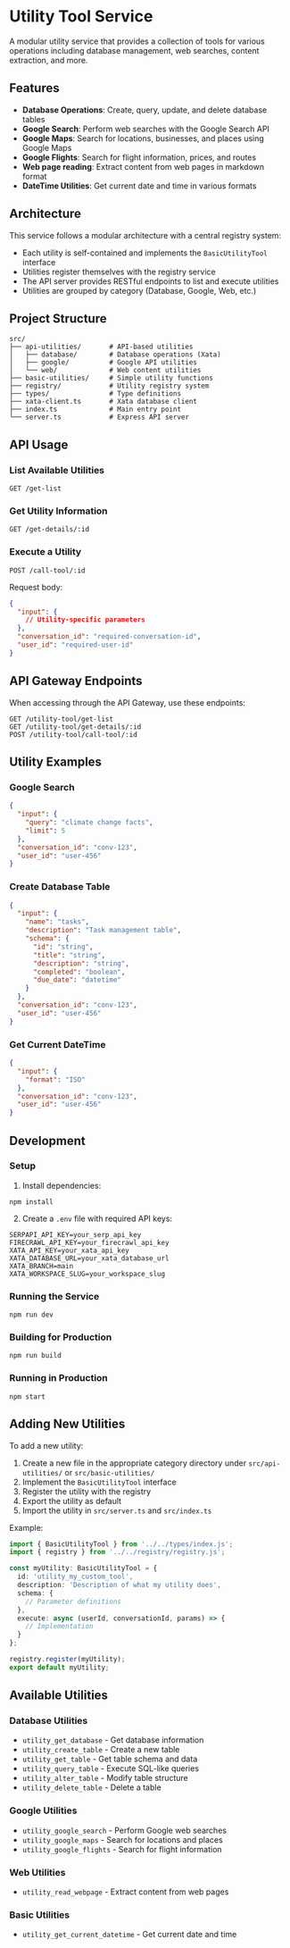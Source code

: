 # Utility Tool Service

A modular utility service that provides a collection of tools for various operations including database management, web searches, content extraction, and more.

## Features

- **Database Operations**: Create, query, update, and delete database tables
- **Google Search**: Perform web searches with the Google Search API
- **Google Maps**: Search for locations, businesses, and places using Google Maps
- **Google Flights**: Search for flight information, prices, and routes
- **Web page reading**: Extract content from web pages in markdown format
- **DateTime Utilities**: Get current date and time in various formats

## Architecture

This service follows a modular architecture with a central registry system:

- Each utility is self-contained and implements the `BasicUtilityTool` interface
- Utilities register themselves with the registry service
- The API server provides RESTful endpoints to list and execute utilities
- Utilities are grouped by category (Database, Google, Web, etc.)

## Project Structure

```
src/
├── api-utilities/       # API-based utilities
│   ├── database/        # Database operations (Xata)
│   ├── google/          # Google API utilities
│   └── web/             # Web content utilities
├── basic-utilities/     # Simple utility functions
├── registry/            # Utility registry system
├── types/               # Type definitions
├── xata-client.ts       # Xata database client
├── index.ts             # Main entry point
└── server.ts            # Express API server
```

## API Usage

### List Available Utilities

```
GET /get-list
```

### Get Utility Information

```
GET /get-details/:id
```

### Execute a Utility

```
POST /call-tool/:id
```
Request body:
```json
{
  "input": {
    // Utility-specific parameters
  },
  "conversation_id": "required-conversation-id",
  "user_id": "required-user-id"
}
```

## API Gateway Endpoints

When accessing through the API Gateway, use these endpoints:

```
GET /utility-tool/get-list
GET /utility-tool/get-details/:id
POST /utility-tool/call-tool/:id
```

## Utility Examples

### Google Search

```json
{
  "input": {
    "query": "climate change facts",
    "limit": 5
  },
  "conversation_id": "conv-123",
  "user_id": "user-456"
}
```

### Create Database Table

```json
{
  "input": {
    "name": "tasks",
    "description": "Task management table",
    "schema": {
      "id": "string",
      "title": "string",
      "description": "string",
      "completed": "boolean",
      "due_date": "datetime"
    }
  },
  "conversation_id": "conv-123",
  "user_id": "user-456"
}
```

### Get Current DateTime

```json
{
  "input": {
    "format": "ISO"
  },
  "conversation_id": "conv-123",
  "user_id": "user-456"
}
```

## Development

### Setup

1. Install dependencies:
```
npm install
```

2. Create a `.env` file with required API keys:
```
SERPAPI_API_KEY=your_serp_api_key
FIRECRAWL_API_KEY=your_firecrawl_api_key
XATA_API_KEY=your_xata_api_key
XATA_DATABASE_URL=your_xata_database_url
XATA_BRANCH=main
XATA_WORKSPACE_SLUG=your_workspace_slug
```

### Running the Service

```
npm run dev
```

### Building for Production

```
npm run build
```

### Running in Production

```
npm start
```

## Adding New Utilities

To add a new utility:

1. Create a new file in the appropriate category directory under `src/api-utilities/` or `src/basic-utilities/`
2. Implement the `BasicUtilityTool` interface
3. Register the utility with the registry
4. Export the utility as default
5. Import the utility in `src/server.ts` and `src/index.ts`

Example:

```typescript
import { BasicUtilityTool } from '../../types/index.js';
import { registry } from '../../registry/registry.js';

const myUtility: BasicUtilityTool = {
  id: 'utility_my_custom_tool',
  description: 'Description of what my utility does',
  schema: {
    // Parameter definitions
  },
  execute: async (userId, conversationId, params) => {
    // Implementation
  }
};

registry.register(myUtility);
export default myUtility;
```

## Available Utilities

### Database Utilities
- `utility_get_database` - Get database information
- `utility_create_table` - Create a new table
- `utility_get_table` - Get table schema and data
- `utility_query_table` - Execute SQL-like queries
- `utility_alter_table` - Modify table structure
- `utility_delete_table` - Delete a table

### Google Utilities
- `utility_google_search` - Perform Google web searches
- `utility_google_maps` - Search for locations and places
- `utility_google_flights` - Search for flight information

### Web Utilities
- `utility_read_webpage` - Extract content from web pages

### Basic Utilities
- `utility_get_current_datetime` - Get current date and time
